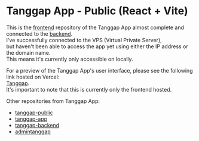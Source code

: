 # Tanggap App - Public (React + Vite)

This is the [frontend](https://github.com/ndrrmdhn/tanggap-app) repository of the Tanggap App almost complete and connected to the [backend](https://github.com/ndrrmdhn/tanggap-app-backend). <br>
I've successfully connected to the VPS (Virtual Private Server), <br> 
but haven't been able to access the app yet using either the IP address or the domain name. <br>
This means it's currently only accessible on locally.

For a preview of the Tanggap App's user interface, please see the following link hosted on Vercel: <br>
[Tanggap](https://www.tanggap.site/).<br>
It's important to note that this is currently only the frontend hosted.

Other repositories from Tanggap App:

- [tanggap-public](https://github.com/ndrrmdhn/tanggap-public)
- [tanggap-app](https://github.com/ndrrmdhn/tanggap-app)
- [tanggap-backend](https://github.com/ndrrmdhn/tanggap-app-backend)
- [admintanggap](https://github.com/ndrrmdhn/admintanggap)

